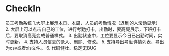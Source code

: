 # CheckIn
员工考勤系统
1.大屏上展示本日、本周，人员的考勤情况（迟到的人滚动显示）
2. 大屏上可以点击自己的工位，进行考勤打卡，出勤时，要高亮展示，下班打卡后，要取消高亮变成普通样式。
3. 出勤状态中，工位要显示今日已出勤时间，实时更新。
4. 支持人员信息的录入、删除、修改。
5. 支持导出考勤详情列表，导出为csv或者xls文件。
6. 代码健壮、稳定无BUG
